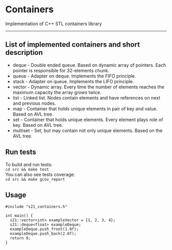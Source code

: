 # Containers
Implementation of C++ STL containers library

---

## List of implemented containers and short description

- deque - Double ended queue. Based on dynamic array of pointers. Each pointer is responsible for 32-elements chunk.
- queue - Adapter on deque. Implements the FIFO principle.
- stack - Adapter on queue. Implements the LIFO principle.
- vector - Dynamic array. Every time the number of elements reaches the maximum capacity the array grows twice.
- list - Linked list. Nodes contain elements and have references on next and previous nodes.
- map - Container that holds unique elements in pair of key and value. Based on AVL tree.
- set - Container that holds unique elements. Every element plays role of key. Based on AVL tree.
- multiset - Set, but may contain not only unique elements. Based on the AVL tree.

## Run tests
To build and run tests:\
```cd src && make test```\
You can also see tests coverage:\
```cd src && make gcov_report```

## Usage
```// example.cpp
#include "s21_containers.h"

int main() {
  s21::vector<int> exampleVector = {1, 2, 3, 4};
  s21::deque<float> exampleDeque;
  exampleDeque.push_front(1.0f);
  exampleDeque.push_back(2.0f);
  return 0; 
}
